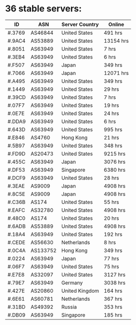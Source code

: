 # 36 stable servers:

| ID | ASN | Server Country | Online |
| ------ | ------ | ------ | ------ |
| #.3769 | AS46844 | United States | 491 hrs |
| #.9AC4 | AS53889 | United States | 13154 hrs |
| #.8051 | AS63949 | United States | 7 hrs |
| #.3EB4 | AS63949 | United States | 6 hrs |
| #.F507 | AS63949 | Japan | 349 hrs |
| #.7066 | AS63949 | Japan | 12071 hrs |
| #.A495 | AS63949 | United States | 349 hrs |
| #.1449 | AS63949 | United States | 29 hrs |
| #.39CD | AS63949 | United States | 7 hrs |
| #.07F7 | AS63949 | United States | 19 hrs |
| #.0E7E | AS63949 | United States | 24 hrs |
| #.DDA9 | AS63949 | United States | 6 hrs |
| #.643D | AS63949 | United States | 995 hrs |
| #.E846 | AS4760 | Hong Kong | 21 hrs |
| #.5B97 | AS63949 | United States | 348 hrs |
| #.FD9D | AS20473 | United States | 9215 hrs |
| #.455C | AS63949 | Japan | 3076 hrs |
| #.DF53 | AS63949 | Singapore | 6380 hrs |
| #.DCF9 | AS63949 | United States | 28 hrs |
| #.3EAE | AS9009 | Japan | 4908 hrs |
| #.8C5E | AS9009 | Japan | 4908 hrs |
| #.C36B | AS174 | United States | 55 hrs |
| #.EAFC | AS32780 | United States | 4908 hrs |
| #.48C0 | AS174 | United States | 20 hrs |
| #.6ADB | AS53889 | United States | 4908 hrs |
| #.18A4 | AS63949 | United States | 192 hrs |
| #.CEDE | AS56630 | Netherlands | 8 hrs |
| #.0C4A | AS133752 | Hong Kong | 349 hrs |
| #.0224 | AS63949 | Japan | 77 hrs |
| #.06F7 | AS63949 | United States | 75 hrs |
| #.E7E8 | AS32097 | United States | 3127 hrs |
| #.79E7 | AS63949 | Germany | 3038 hrs |
| #.427E | AS20860 | United Kingdom | 164 hrs |
| #.6E61 | AS60781 | Netherlands | 367 hrs |
| #.31BD | AS49392 | Russia | 353 hrs |
| #.DB09 | AS63949 | Singapore | 185 hrs |

